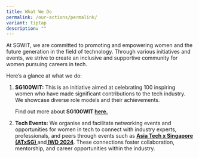 ```yaml
---
title: What We Do
permalink: /our-actions/permalink/
variant: tiptap
description: ""
---
```

<p>At SGWIT, we are committed to promoting and empowering women and the future
generation in the field of technology. Through various initiatives and
events, we strive to create an inclusive and supportive community for women
pursuing careers in tech.</p>
<p>Here’s a glance at what we do:</p>
<ol data-tight="true" class="tight">
<li>
<p><strong>SG100WIT:</strong> This is an initiative aimed at celebrating 100
inspiring women who have made significant contributions to the tech industry.
We showcase diverse role models and their achievements.</p>
<p>Find out more about <strong>SG100WIT <a href="/our-actions/sg100wit/" rel="noopener noreferrer nofollow" target="_blank">here.</a></strong>
<br>
</p>
</li>
<li>
<p><strong>Tech Events:</strong> We organise and facilitate networking events
and opportunities for women in tech to connect with industry experts, professionals,
and peers through events such as <strong><a href="/our-actions/atx-sg/" rel="noopener noreferrer nofollow" target="_blank">Asia Tech x Singapore (ATxSG)</a><u> </u></strong>and<strong><u> </u><a href="/our-actions/iwd2024/" rel="noopener noreferrer nofollow" target="_blank">IWD 2024</a></strong>.
These connections foster collaboration, mentorship, and career opportunities
within the industry.</p>
</li>
</ol>
<p></p>